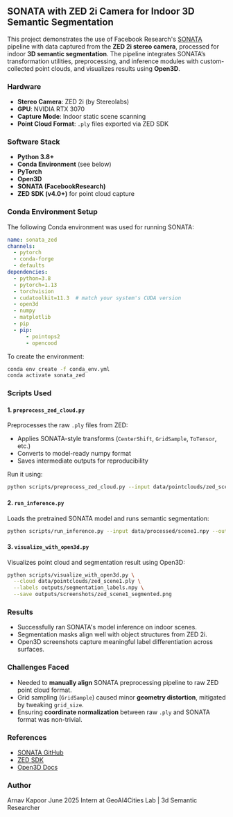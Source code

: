 ## SONATA with ZED 2i Camera for Indoor 3D Semantic Segmentation

This project demonstrates the use of Facebook Research's [SONATA](https://github.com/facebookresearch/sonata) pipeline with data captured from the **ZED 2i stereo camera**, processed for indoor **3D semantic segmentation**. The pipeline integrates SONATA’s transformation utilities, preprocessing, and inference modules with custom-collected point clouds, and visualizes results using **Open3D**.

### Hardware

- **Stereo Camera**: ZED 2i (by Stereolabs)
- **GPU**: NVIDIA RTX 3070
- **Capture Mode**: Indoor static scene scanning
- **Point Cloud Format**: `.ply` files exported via ZED SDK

### Software Stack

- **Python 3.8+**
- **Conda Environment** (see below)
- **PyTorch**
- **Open3D**
- **SONATA (FacebookResearch)**
- **ZED SDK (v4.0+)** for point cloud capture

### Conda Environment Setup

The following Conda environment was used for running SONATA:

```yaml
name: sonata_zed
channels:
  - pytorch
  - conda-forge
  - defaults
dependencies:
  - python=3.8
  - pytorch=1.13
  - torchvision
  - cudatoolkit=11.3  # match your system's CUDA version
  - open3d
  - numpy
  - matplotlib
  - pip
  - pip:
      - pointops2
      - opencood
````

To create the environment:

```bash
conda env create -f conda_env.yml
conda activate sonata_zed
```

### Scripts Used

#### 1. `preprocess_zed_cloud.py`

Preprocesses the raw `.ply` files from ZED:

* Applies SONATA-style transforms (`CenterShift`, `GridSample`, `ToTensor`, etc.)
* Converts to model-ready numpy format
* Saves intermediate outputs for reproducibility

Run it using:

```bash
python scripts/preprocess_zed_cloud.py --input data/pointclouds/zed_scene1.ply --output data/processed/scene1.npy
```

#### 2. `run_inference.py`

Loads the pretrained SONATA model and runs semantic segmentation:

```bash
python scripts/run_inference.py --input data/processed/scene1.npy --output outputs/segmentation_labels.npy
```

#### 3. `visualize_with_open3d.py`

Visualizes point cloud and segmentation result using Open3D:

```bash
python scripts/visualize_with_open3d.py \
  --cloud data/pointclouds/zed_scene1.ply \
  --labels outputs/segmentation_labels.npy \
  --save outputs/screenshots/zed_scene1_segmented.png
```

### Results

* Successfully ran SONATA's model inference on indoor scenes.
* Segmentation masks align well with object structures from ZED 2i.
* Open3D screenshots capture meaningful label differentiation across surfaces.

### Challenges Faced

* Needed to **manually align** SONATA preprocessing pipeline to raw ZED point cloud format.
* Grid sampling (`GridSample`) caused minor **geometry distortion**, mitigated by tweaking `grid_size`.
* Ensuring **coordinate normalization** between raw `.ply` and SONATA format was non-trivial.

### References

* [SONATA GitHub](https://github.com/facebookresearch/sonata)
* [ZED SDK](https://www.stereolabs.com/docs/)
* [Open3D Docs](http://www.open3d.org/)

### Author

Arnav Kapoor
June 2025
Intern at GeoAI4Cities Lab | 3d Semantic Researcher
